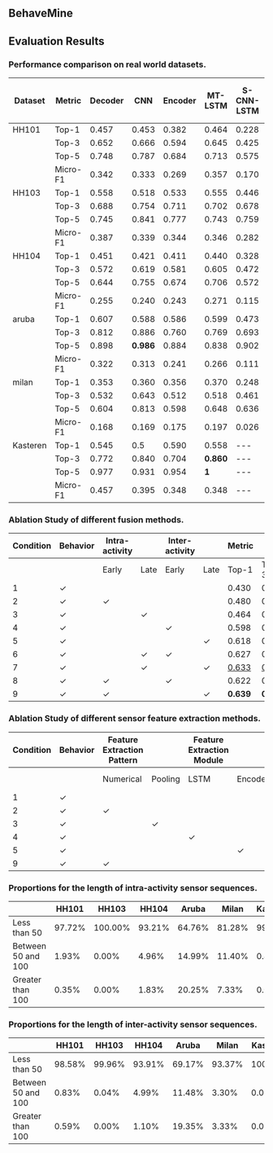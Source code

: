 ## BehaveMine




## Evaluation Results

### Performance comparison on real world datasets. 

| Dataset | Metric | Decoder | CNN | Encoder | MT-LSTM | S-CNN-LSTM | S-MT-CNN-LSTM | BehaveMine (w/o Inter) | BehaveMine (w/o Intra) | BehaveMine |
| --- | --- | --- | --- | --- | --- | --- | --- | --- | --- | --- |  
| HH101 | Top-1 | 0.457 | 0.453 | 0.382 | 0.464 | 0.228 | 0.356 | 0.480 | 0.618 | **0.639** |
|       | Top-3 | 0.652 | 0.666 | 0.594 | 0.645 | 0.425 | 0.518 | 0.663 | 0.787 | **0.813** |
|       | Top-5 | 0.748 | 0.787 | 0.684 | 0.713 | 0.575 | 0.593 | 0.697 | 0.837 | **0.878** |
|       | Micro-F1 | 0.342 | 0.333 | 0.269 | 0.357 | 0.170 | 0.192 | 0.336 | 0.453 | **0.476** |
| HH103 | Top-1 | 0.558 | 0.518 | 0.533 | 0.555 | 0.446 | 0.453 | 0.566 | 0.723 | **0.760** |
|       | Top-3 | 0.688 | 0.754 | 0.711 | 0.702 | 0.678 | 0.564 | 0.736 | 0.827 | **0.870** |
|       | Top-5 | 0.745 | 0.841 | 0.777 | 0.743 | 0.759 | 0.682 | 0.796 | 0.853 | **0.891** |
|       | Micro-F1 | 0.387 | 0.339 | 0.344 | 0.346 | 0.282 | 0.251 | 0.389 | 0.513 | **0.541** |
| HH104 | Top-1 | 0.451 | 0.421 | 0.411 | 0.440 | 0.328 | 0.368 | 0.464 | 0.650 | **0.672** |
|       | Top-3 | 0.572 | 0.619 | 0.581 | 0.605 | 0.472 | 0.483 | 0.617 | 0.808 | **0.788** |
|       | Top-5 | 0.644 | 0.755 | 0.674 | 0.706 | 0.572 | 0.618 | 0.700 | 0.842 | **0.827** |
|       | Micro-F1 | 0.255 | 0.240 | 0.243 | 0.271 | 0.115 | 0.178 | 0.262 | 0.394 | **0.420** |
| aruba | Top-1 | 0.607 | 0.588 | 0.586 | 0.599 | 0.473 | 0.571 | 0.597 | 0.801 | **0.826** |
|       | Top-3 | 0.812 | 0.886 | 0.760 | 0.769 | 0.693 | 0.773 | 0.717 | 0.855 | **0.906** |
|       | Top-5 | 0.898 | **0.986** | 0.884 | 0.838 | 0.902 | 0.904 | 0.805 | 0.868 | 0.921 |
|       | Micro-F1 | 0.322 | 0.313 | 0.241 | 0.266 | 0.111 | 0.241 | 0.340 | 0.588 | **0.609** |
| milan | Top-1 | 0.353 | 0.360 | 0.356 | 0.370 | 0.248 | 0.335 | 0.438 | 0.672 | **0.687** |
|       | Top-3 | 0.532 | 0.643 | 0.512 | 0.518 | 0.461 | 0.482 | 0.611 | 0.779 | **0.844** |
|       | Top-5 | 0.604 | 0.813 | 0.598 | 0.648 | 0.636 | 0.565 | 0.722 | 0.816 | **0.887** |
|       | Micro-F1 | 0.168 | 0.169 | 0.175 | 0.197 | 0.026 | 0.119 | 0.277 | 0.425 | **0.526** |
| Kasteren | Top-1 | 0.545 | 0.5 | 0.590 | 0.558 | --- | --- | 0.604 | 0.581 | **0.613** |
|       | Top-3 | 0.772 | 0.840 | 0.704 | **0.860** | --- | --- | 0.837 | 0.813 | 0.818 |
|       | Top-5 | 0.977 | 0.931 | 0.954 | **1** | --- | --- | 0.930 | 0.976 | 0.954 |
|       | Micro-F1 | 0.457 | 0.395 | 0.348 | 0.348 | --- | --- | 0.474 | 0.403 | **0.461** |

### Ablation Study of different fusion methods. 
| Condition | Behavior | Intra-activity | | Inter-activity | | Metric |   |   |   |
|-----------|----------|-------|---------|-------|---------|--------|---|---|---|
|           |          | Early | Late | Early | Late | Top-1 | Top-3 | Top-5 | Micro-F1 |
| 1         | ✓        |       |      |       |      | 0.430 | 0.629 | 0.697 | 0.336    |
| 2         | ✓        | ✓     |      |       |      | 0.480 | 0.663 | 0.739 | 0.403    |
| 3         | ✓        |       | ✓    |       |      | 0.464 | 0.651 | 0.713 | 0.325    |
| 4         | ✓        |       |      | ✓     |      | 0.598 | 0.719 | 0.759 | 0.384    |
| 5         | ✓        |       |      |       | ✓    | 0.618 | 0.787 | 0.837 | 0.453    |
| 6         | ✓        |       | ✓    | ✓     |      | 0.627 | 0.775 | 0.825 | 0.444    |
| 7         | ✓        |       | ✓    |       | ✓    | <u>0.633</u> | <u>0.809</u> | <u>0.861</u> | <u>0.470</u> |
| 8         | ✓        | ✓     |      | ✓     |      | 0.622 | 0.775 | 0.847 | 0.442    |
| 9         | ✓        | ✓     |      |       | ✓    | **0.639** | **0.813** | **0.878** | **0.476** |

### Ablation Study of different sensor feature extraction methods. 
| Condition | Behavior | Feature Extraction Pattern | | Feature Extraction Module | | | Metric |   |   |   |
|-----------|----------|-------|---------|-------|-------|---------|--------|---|---|---|
|           |          | Numerical | Pooling | LSTM | Encoder | Decoder | Top-1 | Top-3 | Top-5 | Micro-F1 |
| 1         | ✓        |       |      |       |      |      | 0.430 | 0.629 | 0.697 | 0.336    |
| 2         | ✓        | ✓     |      |       |      |      | 0.450 | 0.631 | 0.691 | 0.337    |
| 3         | ✓        |       | ✓    |       |      |      | 0.523 | 0.689 | 0.782 | 0.325    |
| 4         | ✓        |       |      | ✓     |      |      | 0.579 | <u>0.794</u> | <u>0.850</u> | <u>0.426</u> |
| 5         | ✓        |       |      |       | ✓    |      | <u>0.597</u> | 0.790 | 0.842 | 0.424 |
| 9         | ✓        | ✓     |      |       |      |  ✓   | **0.639** | **0.813** | **0.878** | **0.476** |

### Proportions for the length of intra-activity sensor sequences. 
|  | HH101 | HH103 | HH104 | Aruba | Milan | Kasteren | OrdonezA | OrdonezB |
| --- | --- | --- | --- | --- | --- | --- | --- | --- |
| Less than 50 | 97.72% | 100.00% | 93.21% | 64.76% | 81.28% | 99.59% | 100.00% | 100.00% |
| Between 50 and 100 | 1.93% | 0.00% | 4.96% | 14.99% | 11.40% | 0.41% | 0.00% | 0.00% |
| Greater than 100 | 0.35% | 0.00% | 1.83% | 20.25% | 7.33% | 0.00% | 0.00% | 0.00% |


### Proportions for the length of inter-activity sensor sequences. 
|  | HH101 | HH103 | HH104 | Aruba | Milan | Kasteren | OrdonezA | OrdonezB |
| --- | --- | --- | --- | --- | --- | --- | --- | --- |
| Less than 50 | 98.58% | 99.96% | 93.91% | 69.17% | 93.37% | 100.00% | 100.00% | 100.00% |
| Between 50 and 100 | 0.83% | 0.04% | 4.99% | 11.48% | 3.30% | 0.00% | 0.00% | 0.00% |
| Greater than 100 | 0.59% | 0.00% | 1.10% | 19.35% | 3.33% | 0.00% | 0.00% | 0.00% |
